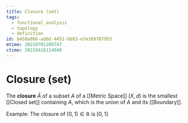 ```yaml
---
title: Closure (set)
tags:
  - functional_analysis
  - topology
  - definition
id: b450a866-ad0d-4452-bb83-e7e169787953
mtime: 20210701200747
ctime: 20210416114640
---
```


# Closure (set)

The **closure** $\bar{A}$ of a subset $A$ of a [[Metric Space]] $(X,d)$ is the smallest [[Closed set]] containing $A$, which is the union of $A$ and its [[Boundary]].

Example: The closure of $(0,1)\in \mathbb{R}$ is $[0,1]$
